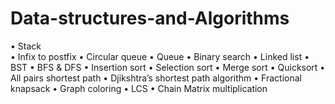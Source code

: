 # Data-structures-and-Algorithms

•	Stack<br/>
•	Infix to postfix
•	Circular queue
•	Queue
•	Binary search
•	Linked list
•	BST
•	BFS & DFS
•	Insertion sort
•	Selection sort
•	Merge sort
•	Quicksort
•	All pairs shortest path
•	Djikshtra’s shortest path algorithm
•	Fractional knapsack
•	Graph coloring
•	LCS
•	Chain Matrix multiplication
